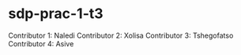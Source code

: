 # sdp-prac-1-t3
Contributor 1: Naledi
Contributor 2: Xolisa
Contributor 3: Tshegofatso
Contributor 4: Asive
